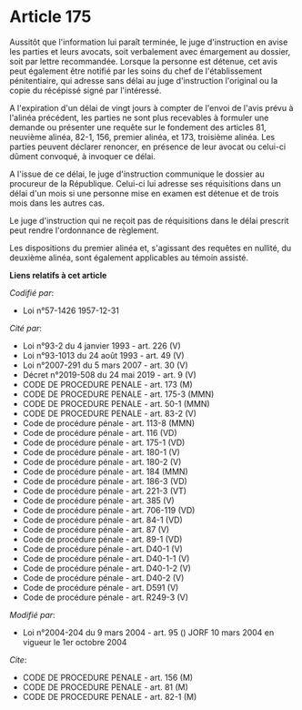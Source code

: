 # Article 175

Aussitôt que l'information lui paraît terminée, le juge d'instruction en avise les parties et leurs avocats, soit verbalement
avec émargement au dossier, soit par lettre recommandée. Lorsque la personne est détenue, cet avis peut également être
notifié par les soins du chef de l'établissement pénitentiaire, qui adresse sans délai au juge d'instruction l'original ou la
copie du récépissé signé par l'intéressé.

A l'expiration d'un délai de vingt jours à compter de l'envoi de l'avis prévu à l'alinéa précédent, les parties ne sont plus
recevables à formuler une demande ou présenter une requête sur le fondement des articles 81, neuvième alinéa, 82-1, 156,
premier alinéa, et 173, troisième alinéa. Les parties peuvent déclarer renoncer, en présence de leur avocat ou celui-ci
dûment convoqué, à invoquer ce délai.

A l'issue de ce délai, le juge d'instruction communique le dossier au procureur de la République. Celui-ci lui adresse ses
réquisitions dans un délai d'un mois si une personne mise en examen est détenue et de trois mois dans les autres cas.

Le juge d'instruction qui ne reçoit pas de réquisitions dans le délai prescrit peut rendre l'ordonnance de règlement.

Les dispositions du premier alinéa et, s'agissant des requêtes en nullité, du deuxième alinéa, sont également applicables au
témoin assisté.

**Liens relatifs à cet article**

_Codifié par_:

  - Loi n°57-1426 1957-12-31

_Cité par_:

  - Loi n°93-2 du 4 janvier 1993 - art. 226 (V)
  - Loi n°93-1013 du 24 août 1993 - art. 49 (V)
  - Loi n°2007-291 du 5 mars 2007 - art. 30 (V)
  - Décret n°2019-508 du 24 mai 2019 - art. 9 (V)
  - CODE DE PROCEDURE PENALE - art. 173 (M)
  - CODE DE PROCEDURE PENALE - art. 175-3 (MMN)
  - CODE DE PROCEDURE PENALE - art. 50-1 (MMN)
  - CODE DE PROCEDURE PENALE - art. 83-2 (V)
  - Code de procédure pénale - art. 113-8 (MMN)
  - Code de procédure pénale - art. 116 (VD)
  - Code de procédure pénale - art. 175-1 (VD)
  - Code de procédure pénale - art. 180-1 (V)
  - Code de procédure pénale - art. 180-2 (V)
  - Code de procédure pénale - art. 184 (MMN)
  - Code de procédure pénale - art. 186-3 (VD)
  - Code de procédure pénale - art. 221-3 (VT)
  - Code de procédure pénale - art. 385 (V)
  - Code de procédure pénale - art. 706-119 (VD)
  - Code de procédure pénale - art. 84-1 (VD)
  - Code de procédure pénale - art. 87 (V)
  - Code de procédure pénale - art. 89-1 (VD)
  - Code de procédure pénale - art. D40-1 (V)
  - Code de procédure pénale - art. D40-1-1 (V)
  - Code de procédure pénale - art. D40-1-2 (V)
  - Code de procédure pénale - art. D40-2 (V)
  - Code de procédure pénale - art. D591 (V)
  - Code de procédure pénale - art. R249-3 (V)

_Modifié par_:

  - Loi n°2004-204 du 9 mars 2004 - art. 95 () JORF 10 mars 2004 en vigueur le 1er octobre 2004

_Cite_:

  - CODE DE PROCEDURE PENALE - art. 156 (M)
  - CODE DE PROCEDURE PENALE - art. 81 (M)
  - CODE DE PROCEDURE PENALE - art. 82-1 (M)
